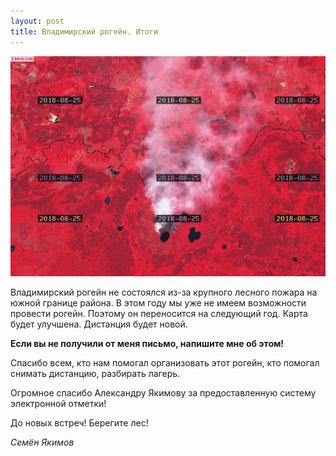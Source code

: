```yaml
---
layout: post
title: Владимирский рогейн. Итоги
---
```


![sentinel2018-08-25.jpg](/images/2018/sentinel2018-08-25.jpg)

Владимирский рогейн не состоялся из-за крупного лесного пожара на южной
границе района. В этом году мы уже не имеем возможности провести рогейн.
Поэтому он переносится на следующий год. Карта будет улучшена. Дистанция
будет новой.

**Если вы не получили от меня письмо, напишите мне об этом!**

Спасибо всем, кто нам помогал организовать этот рогейн, кто помогал снимать дистанцию, разбирать лагерь.

Огромное спасибо Александру Якимову за предоставленную систему электронной отметки!

До новых встреч! Берегите лес!

*Семён Якимов*

